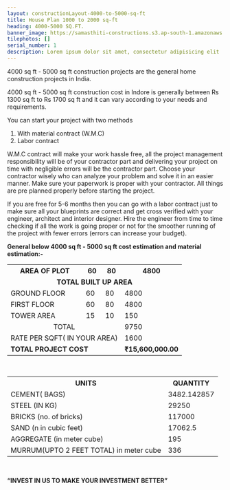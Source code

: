 ```yaml
---
layout: constructionLayout-4000-to-5000-sq-ft
title: House Plan 1000 to 2000 sq-ft
heading: 4000-5000 SQ.FT.
banner_image: https://samasthiti-constructions.s3.ap-south-1.amazonaws.com/uploads/5.jpeg
tilephotos: []
serial_number: 1
description: Lorem ipsum dolor sit amet, consectetur adipisicing elit
---
```

4000 sq ft - 5000 sq ft construction projects are the general home construction projects in India.

4000 sq ft - 5000 sq ft construction cost in Indore is generally between Rs 1300 sq ft to Rs 1700 sq ft and it can vary according to your needs and requirements.

You can start your project with two methods 

<ol>
<li>With material contract (W.M.C)</li>
<li>Labor contract</li>
</ol>

W.M.C contract will make your work hassle free, all the project management responsibility will be of your contractor part and delivering your project on time with negligible errors will be the contractor part. Choose your contractor wisely who can analyze your problem and solve it in an easier manner. Make sure your paperwork is proper with your contractor. All things are pre planned properly before starting the project.

If you are free for 5-6 months then you can go with a labor contract just to make sure all your blueprints are correct and get cross verified with your engineer, architect and interior designer. 
Hire the engineer from time to time checking if all the work is going proper or not for the smoother running of the project with fewer errors (errors can increase your budget).

<b>General below 4000 sq ft - 5000 sq ft cost estimation and material estimation:-</b>

<table>
  <tr>
    <th>AREA OF PLOT</th>
    <th>60</th>
    <th>80</th>
    <th>4800</th>
  </tr>

  <tr>
  <td colspan="4" style="text-align:center; font-weight: bold;">TOTAL BUILT UP AREA</td>
  </tr>

  <tr>
    <td>GROUND FLOOR</td>
    <td>60</td>
    <td>80</td>
    <td>4800</td>
  </tr>

  <tr>
    <td>FIRST FLOOR</td>
    <td>60</td>
    <td>80</td>
    <td>4800</td>
  </tr>

  <tr>
    <td>TOWER AREA</td>
    <td>15</td>
    <td>10</td>
    <td>150</td>
  </tr>

  <tr>
    <td colspan="3" style="text-align:center;">TOTAL</td>
    <td> 9750</td>
  </tr>

  <tr>
    <td colspan="3">RATE PER SQFT( IN YOUR AREA)</td>
    <td> 1600</td>
  </tr>

  <tr style="font-weight: bold;">
    <td colspan="3">TOTAL PROJECT COST</td>
    <td> ₹15,600,000.00</td>
  </tr>
</table>

<br>

<table>
  <tr>
    <th>UNITS</th>
    <th>QUANTITY</th>
  </tr>
  
  <tr>
    <td>CEMENT( BAGS)</td>
    <td> 3482.142857</td>
  </tr>

  <tr>
    <td>STEEL (IN KG)</td>
    <td>29250</td>
  </tr>

  <tr>
    <td>BRICKS (no. of bricks)</td>
    <td>117000</td>
  </tr>

  <tr>
    <td>SAND (n in cubic feet)</td>
    <td> 17062.5</td>
  </tr>

  <tr>
    <td>AGGREGATE (in meter cube)</td>
    <td> 195</td>
  </tr>

  <tr>
    <td>MURRUM(UPTO 2 FEET TOTAL) in meter cube</td>
    <td> 336</td>
  </tr>
</table>

<br>

<b>“INVEST IN US TO MAKE YOUR INVESTMENT BETTER”</b>
